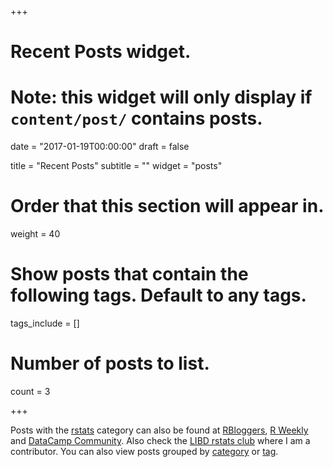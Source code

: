+++
# Recent Posts widget.
# Note: this widget will only display if `content/post/` contains posts.

date = "2017-01-19T00:00:00"
draft = false

title = "Recent Posts"
subtitle = ""
widget = "posts"

# Order that this section will appear in.
weight = 40

# Show posts that contain the following tags. Default to any tags.
tags_include = []

# Number of posts to list.
count = 3

+++


Posts with the [rstats](/categories/rstats/) category can also be found at [RBloggers](https://www.r-bloggers.com), [R Weekly](https://rweekly.org/) and [DataCamp Community](https://www.datacamp.com/community). Also check the [LIBD rstats club](http://LieberInstitute.github.io/rstatsclub/) where I am a contributor. You can also view posts grouped by [category](categories) or [tag](tags).
